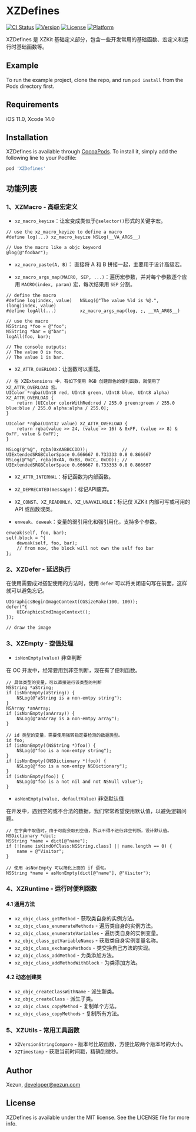 # XZDefines

[![CI Status](https://img.shields.io/badge/Build-pass-brightgreen.svg)](https://cocoapods.org/pods/XZDefines)
[![Version](https://img.shields.io/cocoapods/v/XZDefines.svg?style=flat)](https://cocoapods.org/pods/XZDefines)
[![License](https://img.shields.io/cocoapods/l/XZDefines.svg?style=flat)](https://cocoapods.org/pods/XZDefines)
[![Platform](https://img.shields.io/cocoapods/p/XZDefines.svg?style=flat)](https://cocoapods.org/pods/XZDefines)

XZDefines 是 XZKit 基础定义部分，包含一些开发常用的基础函数、宏定义和运行时基础函数等。

## Example

To run the example project, clone the repo, and run `pod install` from the Pods directory first.

## Requirements

iOS 11.0, Xcode 14.0

## Installation

XZDefines is available through [CocoaPods](https://cocoapods.org). To install it, simply add the following line to your Podfile:

```ruby
pod 'XZDefines'
```

## 功能列表

### 1、XZMacro - 高级宏定义

- `xz_macro_keyize`：让宏变成类似于`@selector()`形式的关键字宏。

```objc
// use the xz_macro_keyize to define a macro
#define log(...) xz_macro_keyize NSLog(__VA_ARGS__)

// Use the macro like a objc keyword
@log(@"foobar");
```

- `xz_macro_paste(A, B)`： 直接将 A 和 B 拼接一起，主要用于设计高级宏。

- `xz_macro_args_map(MACRO, SEP, ...)`：遍历宏参数，并对每个参数逐个应用 `MACRO(index, param)` 宏，每次结果用 `SEP` 分割。

```objc
// define the macro
#define log(index, value)   NSLog(@"The value %ld is %@.", (long)index, value)
#define logAll(...)         xz_macro_args_map(log, ;, __VA_ARGS__)

// use the macro
NSString *foo = @"foo";
NSString *bar = @"bar";
logAll(foo, bar);

// The console outputs:
// The value 0 is foo.
// The value 1 is bar.
```

- `XZ_ATTR_OVERLOAD`：让函数可以重载。

```objc
// 在 XZExtensions 中，有如下使用 RGB 创建颜色的便利函数，就使用了 XZ_ATTR_OVERLOAD 宏。
UIColor *rgba(UInt8 red, UInt8 green, UInt8 blue, UInt8 alpha) XZ_ATTR_OVERLOAD {
    return [UIColor colorWithRed:red / 255.0 green:green / 255.0 blue:blue / 255.0 alpha:alpha / 255.0];
}

UIColor *rgba(UInt32 value) XZ_ATTR_OVERLOAD {
    return rgba(value >> 24, (value >> 16) & 0xFF, (value >> 8) & 0xFF, value & 0xFF);
}

NSLog(@"%@", rgba(0xAABBCCDD));             // UIExtendedSRGBColorSpace 0.666667 0.733333 0.8 0.866667
NSLog(@"%@", rgba(0xAA, 0xBB, 0xCC, 0xDD)); // UIExtendedSRGBColorSpace 0.666667 0.733333 0.8 0.866667
```

- `XZ_ATTR_INTERNAL`：标记函数为内部函数。

- `XZ_DEPRECATED(message)`：标记API废弃。

- `XZ_CONST`、`XZ_READONLY`、`XZ_UNAVAILABLE`：标记仅 XZKit 内部可写或可用的 API 或函数或类。

- `enweak`、`deweak`：变量的弱引用化和强引用化，支持多个参数。

```objc
enweak(self, foo, bar);
self.block = ^{
    deweak(self, foo, bar);
    // from now, the block will not own the self foo bar
};
```

### 2、XZDefer - 延迟执行

在使用需要成对搭配使用的方法时，使用 `defer` 可以将关闭语句写在前面，这样就可以避免忘记。

```objc
UIGraphicsBeginImageContext(CGSizeMake(100, 100));
defer(^{
    UIGraphicsEndImageContext();
});

// draw the image
```

### 3、XZEmpty - 空值处理

- `isNonEmpty(value)` 非空判断

在 OC 开发中，经常要用到非空判断，现在有了便利函数。

```objc
// 具体类型的变量，可以直接进行该类型的判断
NSString *aString;
if (isNonEmpty(aString)) {
    NSLog(@"aString is a non-emtpy string");
}
NSArray *anArray;
if (isNonEmpty(anArray)) {
    NSLog(@"anArray is a non-emtpy array");
}

// id 类型的变量，需要使用强转指定要检测的数据类型。
id foo;
if (isNonEmpty((NSString *)foo)) {
    NSLog(@"foo is a non-emtpy string");
}
if (isNonEmpty((NSDictionary *)foo)) {
    NSLog(@"foo is a non-emtpy NSDictionary");
}
if (isNonEmpty(foo)) {
    NSLog(@"foo is a not nil and not NSNull value");
}
```

- `asNonEmpty(value, defaultValue)` 非空默认值

在开发中，遇到空的或不合法的数据，我们常常希望使用默认值，以避免逻辑问题。

```objc
// 在字典中取值时，由于可能会取到空值，所以不得不进行非空判断，设计默认值。
NSDictionary *dict;
NSString *name = dict[@"name"];
if (![name isKindOfClass:NSString.class] || name.length == 0) {
    name = @"Visitor";
}

// 使用 asNonEmpty 可以简化上面的 if 语句。
NSString *name = asNonEmpty(dict[@"name"], @"Visitor");
```

### 4、XZRuntime - 运行时便利函数

#### 4.1 通用方法

- `xz_objc_class_getMethod` - 获取类自身的实例方法。
- `xz_objc_class_enumerateMethods` - 遍历类自身的实例方法。
- `xz_objc_class_enumerateVariables` - 遍历类自身的实例变量。
- `xz_objc_class_getVariableNames` - 获取类自身实例变量名称。
- `xz_objc_class_exchangeMethods` - 类交换自己方法的实现。
- `xz_objc_class_addMethod` - 为类添加方法。
- `xz_objc_class_addMethodWithBlock` - 为类添加方法。

#### 4.2 动态创建类

- `xz_objc_createClassWithName` - 派生新类。
- `xz_objc_createClass` - 派生子类。
- `xz_objc_class_copyMethod` - 复制单个方法。
- `xz_objc_class_copyMethods` - 复制所有方法。

### 5、XZUtils - 常用工具函数

- `XZVersionStringCompare` - 版本号比较函数，方便比较两个版本号的大小。
- `XZTimestamp` - 获取当前时间戳，精确到微秒。

## Author

Xezun, developer@xezun.com

## License

XZDefines is available under the MIT license. See the LICENSE file for more info.

